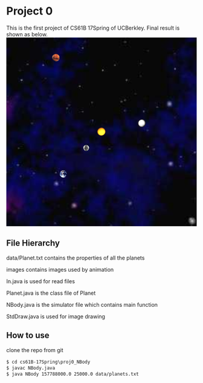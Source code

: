 Project 0
========

This is the first project of CS61B 17Spring of UCBerkley. Final result is shown as below. 
![Alt text](images/NBody.PNG?raw=true "Project Result")

## File Hierarchy
data/Planet.txt contains the properties of all the planets

images contains images used by animation

In.java is used for read files

Planet.java is the class file of Planet

NBody.java is the simulator file which contains main function

StdDraw.java is used for image drawing

## How to use
clone the repo from git
```console
$ cd cs61B-17Spring\proj0_NBody
$ javac NBody.java
$ java NBody 157788000.0 25000.0 data/planets.txt
```


